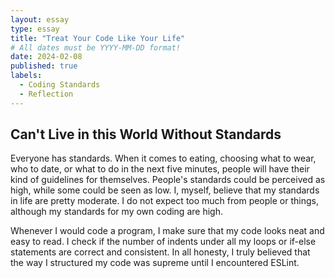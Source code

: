 ```yaml
---
layout: essay
type: essay
title: "Treat Your Code Like Your Life"
# All dates must be YYYY-MM-DD format!
date: 2024-02-08
published: true
labels:
  - Coding Standards
  - Reflection
---
```


## Can't Live in this World Without Standards

Everyone has standards. When it comes to eating, choosing what to wear, who to date, or what to do in the next five minutes, people will have their kind of guidelines for themselves. People's standards could be perceived as high, while some could be seen as low. I, myself, believe that my standards in life are pretty moderate. I do not expect too much from people or things, although my standards for my own coding are high.

Whenever I would code a program, I make sure that my code looks neat and easy to read. I check if the number of indents under all my loops or if-else statements are correct and consistent. In all honesty, I truly believed that the way I structured my code was supreme until I encountered ESLint.
